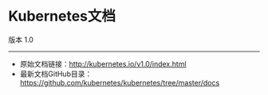 # Kubernetes文档

版本 1.0

---
- 原始文档链接：http://kubernetes.io/v1.0/index.html
- 最新文档GitHub目录：https://github.com/kubernetes/kubernetes/tree/master/docs